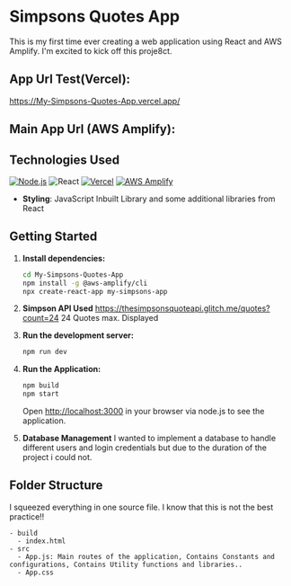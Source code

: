 # Simpsons Quotes App
This is my first time ever creating a web application using React and AWS Amplify. I'm excited to kick off this proje8ct.

## App Url Test(Vercel):
https://My-Simpsons-Quotes-App.vercel.app/

## Main App Url (AWS Amplify):


## Technologies Used
[![Node.js](https://img.shields.io/badge/Node.js-%2343853D.svg?logo=node.js&logoColor=white)](https://nodejs.org/)
![React](https://img.shields.io/badge/react-%2320232a.svg?logo=react&logoColor=%2361DAFB)
[![Vercel](https://img.shields.io/badge/Vercel-%23000000.svg?logo=vercel&logoColor=white)](https://vercel.com)
[![AWS Amplify](https://img.shields.io/badge/AWS%20Amplify-%23FF9900.svg?logo=Amazon%20AWS&logoColor=white)](https://aws.amazon.com/amplify/)

- **Styling**: JavaScript Inbuilt Library and some additional libraries from React

## Getting Started

1. **Install dependencies:**

    ```bash
    cd My-Simpsons-Quotes-App
    npm install -g @aws-amplify/cli
    npx create-react-app my-simpsons-app
    ```

2. **Simpson API Used**
   https://thesimpsonsquoteapi.glitch.me/quotes?count=24
   24 Quotes max. Displayed

4. **Run the development server:**

    ```bash
    npm run dev
    ```

5. **Run the Application:**

    ```bash
    npm build
    npm start
    ```
    Open [http://localhost:3000](http://localhost:3000) in your browser via node.js to see the application.

6. **Database Management**
   I wanted to implement a database to handle different users and login credentials but due to the duration of the project i could not. 


## Folder Structure 
I squeezed everything in one source file. I know that this is not the best practice!!
```
- build
  - index.html
- src
  - App.js: Main routes of the application, Contains Constants and configurations, Contains Utility functions and libraries..
  - App.css
```

